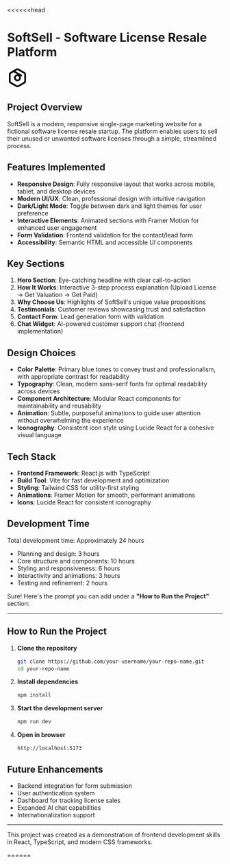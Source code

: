 <<<<<<head
#  SoftSell - Software License Resale Platform

![SoftSell Logo](src/assets/favicon.svg)

## Project Overview

SoftSell is a modern, responsive single-page marketing website for a fictional software license resale startup. The platform enables users to sell their unused or unwanted software licenses through a simple, streamlined process.

## Features Implemented

- **Responsive Design**: Fully responsive layout that works across mobile, tablet, and desktop devices
- **Modern UI/UX**: Clean, professional design with intuitive navigation
- **Dark/Light Mode**: Toggle between dark and light themes for user preference
- **Interactive Elements**: Animated sections with Framer Motion for enhanced user engagement
- **Form Validation**: Frontend validation for the contact/lead form
- **Accessibility**: Semantic HTML and accessible UI components

## Key Sections

1. **Hero Section**: Eye-catching headline with clear call-to-action
2. **How It Works**: Interactive 3-step process explanation (Upload License → Get Valuation → Get Paid)
3. **Why Choose Us**: Highlights of SoftSell's unique value propositions
4. **Testimonials**: Customer reviews showcasing trust and satisfaction
5. **Contact Form**: Lead generation form with validation
6. **Chat Widget**: AI-powered customer support chat (frontend implementation)

## Design Choices

- **Color Palette**: Primary blue tones to convey trust and professionalism, with appropriate contrast for readability
- **Typography**: Clean, modern sans-serif fonts for optimal readability across devices
- **Component Architecture**: Modular React components for maintainability and reusability
- **Animation**: Subtle, purposeful animations to guide user attention without overwhelming the experience
- **Iconography**: Consistent icon style using Lucide React for a cohesive visual language

## Tech Stack

- **Frontend Framework**: React.js with TypeScript
- **Build Tool**: Vite for fast development and optimization
- **Styling**: Tailwind CSS for utility-first styling
- **Animations**: Framer Motion for smooth, performant animations
- **Icons**: Lucide React for consistent iconography

## Development Time

Total development time: Approximately 24 hours

- Planning and design: 3 hours
- Core structure and components: 10 hours
- Styling and responsiveness: 6 hours
- Interactivity and animations: 3 hours
- Testing and refinement: 2 hours

Sure! Here's the prompt you can add under a **"How to Run the Project"** section:

---

##  How to Run the Project

1. **Clone the repository**

   ```bash
   git clone https://github.com/your-username/your-repo-name.git
   cd your-repo-name
   ```
2. **Install dependencies**

   ```bash
   npm install
   ```
3. **Start the development server**

   ```bash
   npm run dev
   ```
4. **Open in browser**

   ```
   http://localhost:5173
   ```


## Future Enhancements

- Backend integration for form submission
- User authentication system
- Dashboard for tracking license sales
- Expanded AI chat capabilities
- Internationalization support

---

This project was created as a demonstration of frontend development skills in React, TypeScript, and modern CSS frameworks.
  
======
>>>>>>

